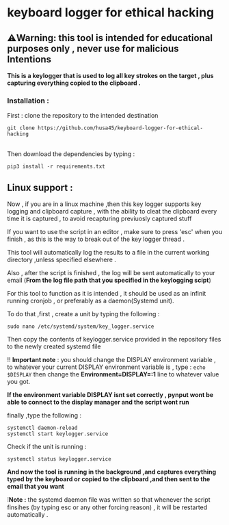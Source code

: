 # keyboard logger for ethical hacking

## ⚠️Warning: this tool is intended for educational purposes only , never use for malicious Intentions <br/>

**This is a keylogger that is used to log all key strokes on the target , plus capturing everything  copied to the clipboard .**<br/>

### Installation : 
First : clone the repository to the intended destination<br/>
```
git clone https://github.com/husa45/keyboard-logger-for-ethical-hacking 
```
<br/>
Then download the dependencies by typing :
<br/>

```
pip3 install -r requirements.txt

```

## Linux support :
Now , if you are in a linux machine ,then this key logger supports key logging and clipboard capture , with the ability to cleat the clipboard every time it is captured , to avoid recapturing previuosly captured stuff <br/>


If you want to use the script in  an editor , make sure to press 'esc'
when you finish , as this is the way to break out of the key logger thread .

This tool will automatically log the results to a file in the current working directory ,unless specified elsewhere .

Also , after the script is finished , the log will be sent automatically to your email (**From the log file path that you specified in the keylogging scipt**)

For this tool to function as  it is intended , it should be used as an infinit running cronjob , 
or preferably as a daemon(Systemd unit).

To do that ,first , create a unit by typing the following :
```
sudo nano /etc/systemd/system/key_logger.service
```
Then copy the contents of keylogger.service provided in the repository files to the newly created systemd file 

‼️ **Important note** : you should change the DISPLAY environment variable , to whatever your current DISPLAY environment variable is ,
type : ```echo $DISPLAY```
then change the **Environment=DISPLAY=:1** line to whatever value you got.

**If the environment variable DISPLAY isnt set correctly , pynput wont be able to connect to the display manager and the script wont run**

finally ,type the following :
```
systemctl daemon-reload
systemctl start keylogger.service
```
Check if the unit is running :
```
systemctl status keylogger.service
```

**And now the tool is running in the background ,and captures everything typed by the keyboard or copied to the clipboard ,and then sent to the email that you want**

❕**Note :** the systemd daemon file was written so that whenever the script finsihes (by typing esc or any other forcing reason) , it will be restarted automatically . 
